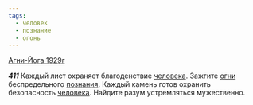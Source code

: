 ```yaml
---
tags:
  - человек
  - познание
  - огонь
---
```


[Агни-Йога 1929г](/agni/1929)

___411___
Каждый лист охраняет благоденствие [человека](/tag/#человек). Зажгите [огни](/tag/#огонь) беспредельного [познания](/tag/#познание). Каждый камень готов охранить безопасность [человека](/tag/#человек). Найдите разум устремляться мужественно.